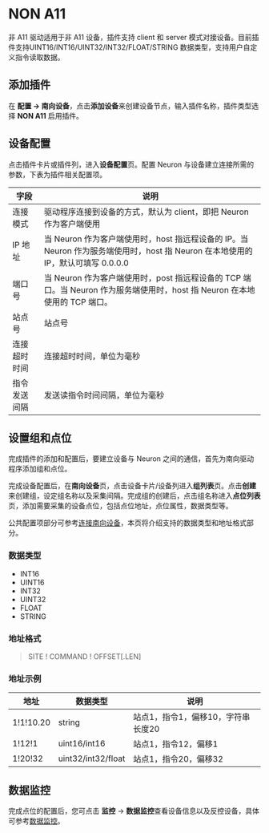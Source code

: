 # NON A11

非 A11 驱动适用于非 A11 设备，插件支持 client 和 server 模式对接设备。目前插件支持UINT16/INT16/UINT32/INT32/FLOAT/STRING 数据类型，支持用户自定义指令读取数据。

## 添加插件
在 **配置 -> 南向设备**，点击**添加设备**来创建设备节点，输入插件名称，插件类型选择 **NON A11** 启用插件。

## 设备配置

点击插件卡片或插件列，进入**设备配置**页。配置 Neuron 与设备建立连接所需的参数，下表为插件相关配置项。

| 字段     | 说明                                                         |
| -------- | ------------------------------------------------------------ |
| 连接模式 | 驱动程序连接到设备的方式，默认为 client，即把 Neuron 作为客户端使用 |
| IP 地址  | 当 Neuron 作为客户端使用时，host 指远程设备的 IP。当 Neuron 作为服务端使用时，host 指 Neuron 在本地使用的 IP，默认可填写 0.0.0.0 |
| 端口号     | 当 Neuron 作为客户端使用时，post 指远程设备的 TCP 端口。当 Neuron 作为服务端使用时，host 指 Neuron 在本地使用的 TCP 端口。 |
| 站点号 | 站点号 |
| 连接超时时间 | 连接超时时间，单位为毫秒 |
| 指令发送间隔 | 发送读指令时间间隔，单位为毫秒 |

## 设置组和点位

完成插件的添加和配置后，要建立设备与 Neuron 之间的通信，首先为南向驱动程序添加组和点位。

完成设备配置后，在**南向设备**页，点击设备卡片/设备列进入**组列表**页。点击**创建**来创建组，设定组名称以及采集间隔。完成组的创建后，点击组名称进入**点位列表**页，添加需要采集的设备点位，包括点位地址，点位属性，数据类型等。

公共配置项部分可参考[连接南向设备](../south-devices.md)，本页将介绍支持的数据类型和地址格式部分。

### 数据类型

* INT16
* UINT16
* INT32
* UINT32
* FLOAT
* STRING

### 地址格式

> SITE ! COMMAND ! OFFSET[.LEN]

### 地址示例

| 地址    | 数据类型           | 说明                        |
| ------- | ------------------ | --------------------------- |
| 1!1!10.20 | string             | 站点1，指令1，偏移10，字符串长度20 |
| 1!12!1    | uint16/int16       | 站点1，指令12，偏移1               |
| 1!20!32   | uint32/int32/float | 站点1，指令20，偏移32              |

## 数据监控

完成点位的配置后，您可点击 **监控** -> **数据监控**查看设备信息以及反控设备，具体可参考[数据监控](../../../admin/monitoring.md)。
